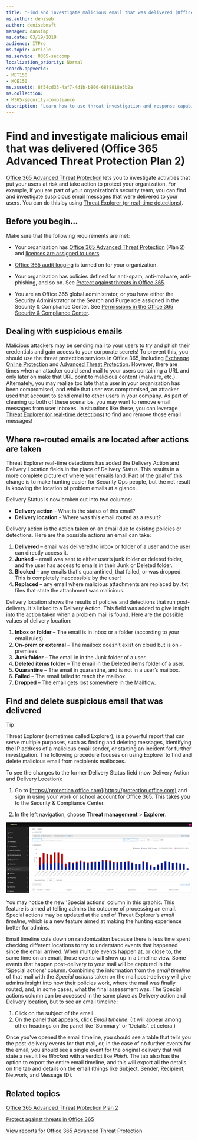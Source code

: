```yaml
---
title: "Find and investigate malicious email that was delivered (Office 365 Threat investigation and response"
ms.author: deniseb
author: denisebmsft
manager: dansimp
ms.date: 03/19/2019
audience: ITPro
ms.topic: article
ms.service: O365-seccomp
localization_priority: Normal
search.appverid:
- MET150
- MOE150
ms.assetid: 8f54cd33-4af7-4d1b-b800-68f8818e5b2a
ms.collection: 
- M365-security-compliance
description: "Learn how to use threat investigation and response capabilities to find and investigate malicious email."
---
```


# Find and investigate malicious email that was delivered (Office 365 Advanced Threat Protection Plan 2)

[Office 365 Advanced Threat Protection](office-365-atp.md) lets you to investigate activities that put your users at risk and take action to protect your organization. For example, if you are part of your organization's security team, you can find and investigate suspicious email messages that were delivered to your users. You can do this by using [Threat Explorer (or real-time detections)](threat-explorer.md).
  
## Before you begin...

Make sure that the following requirements are met:
  
- Your organization has [Office 365 Advanced Threat Protection](office-365-atp.md) (Plan 2) and [licenses are assigned to users](https://docs.microsoft.com/en-us/office365/admin/subscriptions-and-billing/assign-licenses-to-users).
    
- [Office 365 audit logging](turn-audit-log-search-on-or-off.md) is turned on for your organization. 
    
- Your organization has policies defined for anti-spam, anti-malware, anti-phishing, and so on. See [Protect against threats in Office 365](protect-against-threats.md).
    
- You are an Office 365 global administrator, or you have either the Security Administrator or the Search and Purge role assigned in the Security &amp; Compliance Center. See [Permissions in the Office 365 Security &amp; Compliance Center](permissions-in-the-security-and-compliance-center.md).
    
## Dealing with suspicious emails

Malicious attackers may be sending mail to your users to try and phish their credentials and gain access to your corporate secrets! To prevent this, you should use the threat protection services in Office 365, including [Exchange Online Protection](eop/exchange-online-protection-overview.md) and [Advanced Threat Protection](office-365-atp.md). However, there are times when an attacker could send mail to your users containing a URL and only later on make that URL point to malicious content (malware, etc.). Alternately, you may realize too late that a user in your organization has been compromised, and while that user was compromised, an attacker used that account to send email to other users in your company. As part of cleaning up both of these scenarios, you may want to remove email messages from user inboxes. In situations like these, you can leverage [Threat Explorer (or real-time detections)](threat-explorer.md) to find and remove those email messages!

## Where re-routed emails are located after actions are taken

Threat Explorer real-time detections has added the Delivery Action and Delivery Location fields in the place of Delivery Status. This results in a more complete picture of where your emails land. Part of the goal of this change is to make hunting easier for Security Ops people, but the net result is knowing the location of problem emails at a glance.

Delivery Status is now broken out into two columns:

- **Delivery action** - What is the status of this email?
- **Delivery location** - Where was this email routed as a result?

Delivery action is the action taken on an email due to existing policies or detections. Here are the possible actions an email can take:

1. **Delivered** – email was delivered to inbox or folder of a user and the user can directly access it.
2. **Junked** – email was sent to either user’s junk folder or deleted folder, and the user has access to emails in their Junk or Deleted folder.
3. **Blocked** – any emails that's quarantined, that  failed, or was dropped. This is completely inaccessible by the user!
4. **Replaced** – any email where malicious attachments are replaced by .txt files that state the attachment was malicious.
 
Delivery location shows the results of policies and detections that run post-delivery. It's linked to a Delivery Action. This field was added to give insight into the action taken when a problem mail is found. Here are the possible values of delivery location:

1. **Inbox or folder** – The email is in inbox or a folder (according to your email rules).
2. **On-prem or external** – The mailbox doesn’t exist on cloud but is on -premises.
3. **Junk folder** – The email in in the Junk folder of a user.
4. **Deleted items folder** – The email in the Deleted items folder of a user.
5. **Quarantine** – The email in quarantine, and is not in a user’s mailbox.
6. **Failed** – The email failed to reach the mailbox.
7. **Dropped** – The email gets lost somewhere in the Mailflow.
  
## Find and delete suspicious email that was delivered

> [!TIP]
> Threat Explorer (sometimes called Explorer), is a powerful report that can serve multiple purposes, such as finding and deleting messages, identifying the IP address of a malicious email sender, or starting an incident for further investigation. The following procedure focuses on using Explorer to find and delete malicious email from recipients mailboxes.

To see the changes to the former Delivery Status field (now Delivery Action and Delivery Location): 

1. Go to [https://protection.office.com](https://protection.office.com) and sign in using your work or school account for Office 365. This takes you to the Security &amp; Compliance Center. 
    
2. In the left navigation, choose **Threat management** \> **Explorer**.


![Threat Explorer with Delivery Action and Delivery Location fields.](media/ThreatExFields.PNG)

You may notice the new 'Special actions' column in this graphic. This feature is aimed at telling admins the outcome of processing an email. Special actions may be updated at the end of Threat Explorer's *email timeline*, which is a new feature aimed at making the hunting experience better for admins.

Email timeline cuts down on randomization because there is less time spent checking different locations to try to understand events that happened since the email arrived. When multiple events happen at, or close to, the same time on an email, those events will show up in a timeline view. Some events that happen post-delivery to your mail will be captured in the 'Special actions' column. Combining the information from the *email timeline* of that mail with the *Special actions* taken on the mail post-delivery will give admins insight into how their policies work, where the mail was finally routed, and, in some cases, what the final assessment was. The Special actions column can be accessed in the same place as Delivery action and Delivery location, but to see an email timeline:

1. Click on the subject of the email.
2. On the panel that appears, click *Email timeline*. (It will appear among other headings on the panel like 'Summary' or 'Details', et cetera.)

Once you've opened the email timeline, you should see a table that tells you the post-delivery events for that mail, or, in the case of no further events for the email, you should see a single event for the original delivery that will state a result like *Blocked* with a verdict like *Phish*. The tab also has the option to export the entire email timeline, and this will export all the details on the tab and details on the email (things like Subject, Sender, Recipient, Network, and Message ID).


<!--Comment>    
3. In the View menu, choose **All email**.<br/>![Use the View menu to choose between Email and Content reports](media/d39013ff-93b6-42f6-bee5-628895c251c2.png)
  
4. Notice the labels that appear in the report, such as **Delivered**, **Unknown**, or **Delivered to junk**.<br/>![Threat Explorer showing data for all email](media/208826ed-a85e-446f-b276-b5fdc312fbcb.png)<br/>(Depending on the actions that were taken on email messages for your organization, you might see additional labels, such as **Blocked** or **Replaced**.)
    
5. In the report, choose **Delivered** to view only emails that ended up in users' inboxes.<br/>![Clicking "Delivered to junk" removes that data from view](media/e6fb2e47-461e-4f6f-8c65-c331bd858758.png)
  
6. Below the chart, review the **Email** list below the chart.<br/>![Below the chart, view a list of email messages that were detected](media/dfb60590-1236-499d-97da-86c68621e2bc.png)
  
7. In the list, choose an item to view more details about that email message. For example, you can click the subject line to view information about the sender, recipients, attachments, and other similar email messages.<br/>![You can view additional information about an item, including details and any attachments](media/5a5707c3-d62a-4610-ae7b-900fff8708b2.png)
  
8. After viewing information about email messages, select one or more items in the list to activate **+ Actions**.
    
9. Use the **+ Actions** list to apply an action, such as **Move to deleted** items. This will delete the selected messages from the recipients' mailboxes.<br/>![When you select one or more email messages, you can choose from several available actions](media/ef12e10c-60a7-4f66-8f76-68d77ae26de1.png)
  
-->
## Related topics

[Office 365 Advanced Threat Protection Plan 2](office-365-ti.md)
  
[Protect against threats in Office 365](protect-against-threats.md)
  
[View reports for Office 365 Advanced Threat Protection](view-reports-for-atp.md)
  


